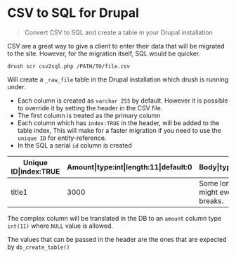 # CSV to SQL for Drupal

> Convert CSV to SQL and create a table in your Drupal installation

CSV are a great way to give a client to enter their data that will be migrated
to the site. However, for the migration itself, SQL would be quicker.

``drush scr csv2sql.php /PATH/TO/file.csv``

Will create a ``_raw_file`` table in the Drupal installation which drush is running
under.

* Each column is created as ``varchar 255`` by default. However it is possible to
override it by setting the header in the CSV file.
* The first column is treated as the primary column
* Each column which has ``index:TRUE`` in the header, will be added to the table index, This will make for a faster migration if you need to use the ``unique ID`` for entity-reference.
* In the SQL a serial ``id`` column is created

| Unique ID&#124;index:TRUE | Amount&#124;type:int&#124;length:11&#124;default:0| Body&#124;type:text&#124;size:big | User  |
| ------------------------- | --------------------------------------------------| ----------------------------------| ----- |
| title1                    | 3000                                              | Some long text, that might even have line breaks. | user1 |

The complex column will be translated in the DB to an ``amount`` column type
``int(11)`` where ``NULL`` value is allowed.

The values that can be passed in the header are the ones that are expected by
``db_create_table()``
